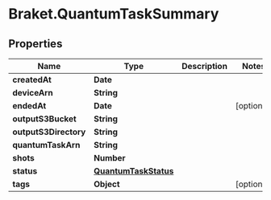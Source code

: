 # Braket.QuantumTaskSummary

## Properties

Name | Type | Description | Notes
------------ | ------------- | ------------- | -------------
**createdAt** | **Date** |  | 
**deviceArn** | **String** |  | 
**endedAt** | **Date** |  | [optional] 
**outputS3Bucket** | **String** |  | 
**outputS3Directory** | **String** |  | 
**quantumTaskArn** | **String** |  | 
**shots** | **Number** |  | 
**status** | [**QuantumTaskStatus**](QuantumTaskStatus.md) |  | 
**tags** | **Object** |  | [optional] 



